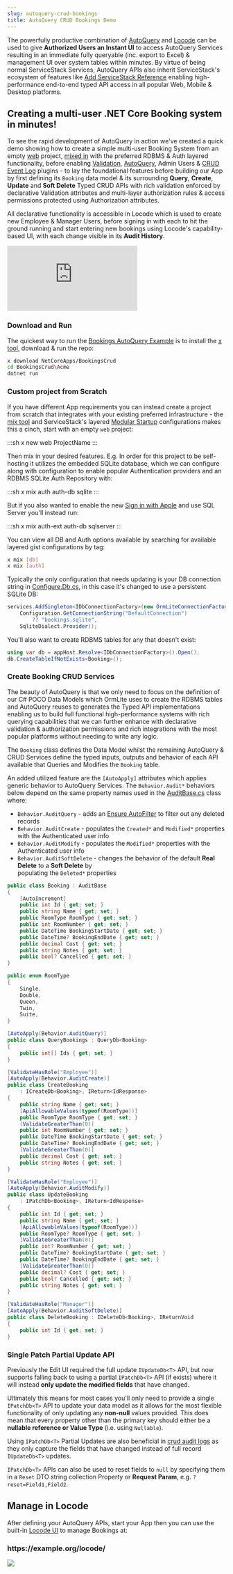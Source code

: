 ```yaml
---
slug: autoquery-crud-bookings
title: AutoQuery CRUD Bookings Demo
---
```


The powerfully productive combination of [AutoQuery](/autoquery-rdbms) and [Locode](/locode/) can be used to give **Authorized Users an Instant UI** to access AutoQuery Services resulting in an immediate fully queryable (inc. export to Excel) & management UI over system tables within minutes. By virtue of being normal ServiceStack Services, AutoQuery APIs also inherit ServiceStack's ecosystem of features like [Add ServiceStack Reference](/add-servicestack-reference) enabling high-performance end-to-end typed API access in all popular Web, Mobile & Desktop platforms.

## Creating a multi-user .NET Core Booking system in minutes!

To see the rapid development of AutoQuery in action we've created a quick demo showing how to create a simple multi-user Booking System from an empty [web](https://github.com/NetCoreTemplates/web) project, [mixed in](/mix-tool) with the preferred RDBMS & Auth layered functionality, before enabling [Validation](/validation), [AutoQuery](/autoquery-rdbms), Admin Users & [CRUD Event Log](/autoquery-audit-log) plugins - to lay the foundational features before building our App by first defining its `Booking` data model & its surrounding **Query**, **Create**, **Update** and **Soft Delete** Typed CRUD APIs with rich validation enforced by declarative Validation attributes and multi-layer authorization rules & access permissions protected using Authorization attributes.

All declarative functionality is accessible in Locode which is used to create new Employee & Manager Users, before signing in with each to hit the ground running and start entering new bookings using Locode's capability-based UI, with each change visible in its **Audit History**.

<iframe class="video-hd" src="https://www.youtube.com/embed/rSFiikDjGos" frameborder="0" allow="autoplay; encrypted-media" allowfullscreen></iframe>

### Download and Run

The quickest way to run the [Bookings AutoQuery Example](https://github.com/NetCoreApps/BookingsCrud) is to install the [x tool](/dotnet-tool), download & run the repo:

```bash
x download NetCoreApps/BookingsCrud
cd BookingsCrud\Acme
dotnet run
```

### Custom project from Scratch

If you have different App requirements you can instead create a project from scratch that integrates with your existing preferred infrastructure - the [mix tool](/mix-tool) and ServiceStack's layered [Modular Startup](/modular-startup) configurations makes this a cinch, start with an empty `web` project:

:::sh
x new web ProjectName
:::

Then mix in your desired features. E.g. In order for this project to be self-hosting it utilizes the embedded SQLite database, which we can configure along with configuration to enable popular Authentication providers and an RDBMS SQLite Auth Repository with:

:::sh
x mix auth auth-db sqlite
:::

But if you also wanted to enable the new [Sign in with Apple](/auth-signin-with-apple) and use SQL Server you'll instead run:

:::sh
x mix auth-ext auth-db sqlserver
:::

You can view all DB and Auth options available by searching for available layered gist configurations by tag:

```bash
x mix [db]
x mix [auth]
```

Typically the only configuration that needs updating is your DB connection string in [Configure.Db.cs](https://github.com/NetCoreApps/BookingsCrud/blob/main/Acme/Configure.Db.cs), in this case it's changed to use a persistent SQLite DB:

```csharp
services.AddSingleton<IDbConnectionFactory>(new OrmLiteConnectionFactory(
    Configuration.GetConnectionString("DefaultConnection") 
        ?? "bookings.sqlite",
    SqliteDialect.Provider));
```

You'll also want to create RDBMS tables for any that doesn't exist:

```csharp
using var db = appHost.Resolve<IDbConnectionFactory>().Open();
db.CreateTableIfNotExists<Booking>();
```

### Create Booking CRUD Services

The beauty of AutoQuery is that we only need to focus on the definition of our C# POCO Data Models which OrmLite uses to create the RDBMS tables and AutoQuery reuses to generates the Typed API implementations enabling us to build full functional high-performance systems with rich querying capabilities that we can further enhance with declarative validation & authorization permissions and rich integrations with the most popular platforms without needing to write any logic.

The `Booking` class defines the Data Model whilst the remaining AutoQuery & CRUD Services define the typed inputs, outputs and behavior of each API available that Queries and Modifies the `Booking` table.

An added utilized feature are the `[AutoApply]` attributes which applies generic behavior to AutoQuery Services.
The `Behavior.Audit*` behaviors below depend on the same property names used in the 
[AuditBase.cs](https://github.com/ServiceStack/ServiceStack/blob/master/src/ServiceStack.Interfaces/AuditBase.cs) 
class where:

  - `Behavior.AuditQuery` - adds an [Ensure AutoFilter](/autoquery-crud#autofilter) to filter out any deleted records
  - `Behavior.AuditCreate` - populates the `Created*` and `Modified*` properties with the Authenticated user info
  - `Behavior.AuditModify` - populates the `Modified*` properties with the Authenticated user info
  - `Behavior.AuditSoftDelete` - changes the behavior of the default **Real Delete** to a **Soft Delete** by  
   populating the `Deleted*` properties

```csharp
public class Booking : AuditBase
{
    [AutoIncrement]
    public int Id { get; set; }
    public string Name { get; set; }
    public RoomType RoomType { get; set; }
    public int RoomNumber { get; set; }
    public DateTime BookingStartDate { get; set; }
    public DateTime? BookingEndDate { get; set; }
    public decimal Cost { get; set; }
    public string Notes { get; set; }
    public bool? Cancelled { get; set; }
}

public enum RoomType
{
    Single,
    Double,
    Queen,
    Twin,
    Suite,
}

[AutoApply(Behavior.AuditQuery)]
public class QueryBookings : QueryDb<Booking>
{
    public int[] Ids { get; set; }
}

[ValidateHasRole("Employee")]
[AutoApply(Behavior.AuditCreate)]
public class CreateBooking
    : ICreateDb<Booking>, IReturn<IdResponse>
{
    public string Name { get; set; }
    [ApiAllowableValues(typeof(RoomType))]
    public RoomType RoomType { get; set; }
    [ValidateGreaterThan(0)]
    public int RoomNumber { get; set; }
    public DateTime BookingStartDate { get; set; }
    public DateTime? BookingEndDate { get; set; }
    [ValidateGreaterThan(0)]
    public decimal Cost { get; set; }
    public string Notes { get; set; }
}

[ValidateHasRole("Employee")]
[AutoApply(Behavior.AuditModify)]
public class UpdateBooking
    : IPatchDb<Booking>, IReturn<IdResponse>
{
    public int Id { get; set; }
    public string Name { get; set; }
    [ApiAllowableValues(typeof(RoomType))]
    public RoomType? RoomType { get; set; }
    [ValidateGreaterThan(0)]
    public int? RoomNumber { get; set; }
    public DateTime? BookingStartDate { get; set; }
    public DateTime? BookingEndDate { get; set; }
    [ValidateGreaterThan(0)]
    public decimal? Cost { get; set; }
    public bool? Cancelled { get; set; }
    public string Notes { get; set; }
}

[ValidateHasRole("Manager")]
[AutoApply(Behavior.AuditSoftDelete)]
public class DeleteBooking : IDeleteDb<Booking>, IReturnVoid
{
    public int Id { get; set; }
}
```

### Single Patch Partial Update API

Previously the Edit UI required the full update `IUpdateDb<T>` API, but now supports falling back to using a partial `IPatchDb<T>` API (if exists) where it will instead **only update the modified fields** that have changed. 

Ultimately this means for most cases you'll only need to provide a single `IPatchDb<T>` API to update your data model as it allows for the most flexible functionality of only updating any **non-null** values provided. This does mean that every property other than the primary key should either be a **nullable reference or Value Type** (i.e. using `Nullable`). 

Using `IPatchDb<T>` Partial Updates are also beneficial in [crud audit logs](/autoquery-audit-log) as they only capture the fields that have changed instead of full record `IUpdateDb<T>` updates.

`IPatchDb<T>` APIs can also be used to reset fields to `null` by specifying them in a `Reset` DTO string collection Property or **Request Param**, e.g. `?reset=Field1,Field2`.

## Manage in Locode

After defining your AutoQuery APIs, start your App then you can use the built-in [Locode UI](/locode/) to manage Bookings at:

<h3 class="text-4xl text-center text-indigo-800 pb-3"><span class="text-gray-300">https://example.org</span>/locode/</h3>

[![](/images/locode/bookings-locode.png)](/locode/)
